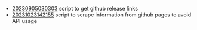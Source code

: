 - [20230905030303](/zet/20230905030303/README.md) script to get github release links
- [20231023142155](/zet/20231023142155/README.md) script to scrape information from github pages to avoid API usage
